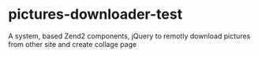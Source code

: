 # pictures-downloader-test
A system, based Zend2 components, jQuery to remotly download pictures from other site and create collage page 
